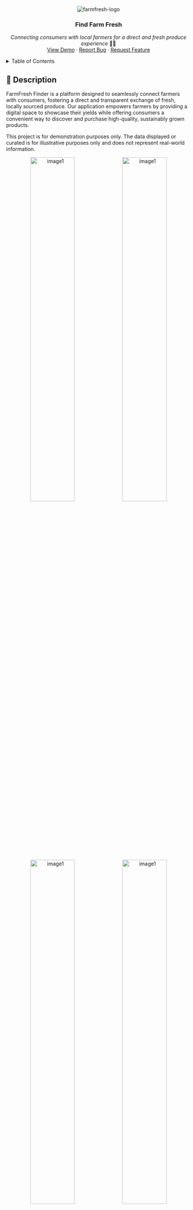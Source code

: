 &nbsp;

<p display="flex" align="center" justify="center">
    <img src="https://github.com/Ktn-mariam/FarmFresh-Finder/assets/113761859/148e7c5a-ad43-480c-bb06-725f77eae9df" alt="farmfresh-logo" />
    <h3 align="center">Find Farm Fresh</h3>
</p>
<p align="center">
    <em>Connecting consumers with local farmers for a direct and fresh produce experience</em> 🧑‍🌾
    <br/>
    <a href="">View Demo</a>
    ·
    <a href="https://github.com/Ktn-mariam/FarmFresh-Finder/issues">Report Bug</a>
    ·
    <a href="https://github.com/Ktn-mariam/FarmFresh-Finder/issues">Request Feature</a>
  </p>

<details>
  <summary>Table of Contents</summary>
  <ol>
    <li>
      <a href="#about-the-project">About The Project</a>
      <ul>
        <li><a href="#built-with">Built With</a></li>
      </ul>
    </li>
    <li>
      <a href="#getting-started">Getting Started</a>
      <ul>
        <li><a href="#prerequisites">Prerequisites</a></li>
        <li><a href="#installation">Installation</a></li>
      </ul>
    </li>
    <li><a href="#usage">Usage</a></li>
    <li><a href="#roadmap">Roadmap</a></li>
    <li><a href="#contributing">Contributing</a></li>
    <li><a href="#license">License</a></li>
    <li><a href="#contact">Contact</a></li>
    <li><a href="#acknowledgments">Acknowledgments</a></li>
  </ol>
</details>


## 🧐 Description


FarmFresh Finder is a platform designed to seamlessly connect farmers with consumers, fostering a direct and transparent exchange of fresh, locally sourced produce. Our application empowers farmers by providing a digital space to showcase their yields while offering consumers a convenient way to discover and purchase high-quality, sustainably grown products.


<p>This project is for demonstration purposes only. The data displayed or curated is for illustrative purposes only and does not represent real-world information.</p>


<div display="flex" align="center">
       <img src="https://github.com/user-attachments/assets/48ec8886-4a44-47cc-916c-ff35af453c82" alt="image1" width="49%"/>
       <img src="https://github.com/user-attachments/assets/ca45ba1b-c05b-4886-8456-144e740b3fe6" alt="image1" width="49%"/>
</div>

<div display="flex" align="center">
       <img src="https://github.com/user-attachments/assets/b53ab44b-35de-4df1-b012-9dc2a55d0d4c" alt="image1" width="49%"/>
       <img src="https://github.com/user-attachments/assets/ea6b53d8-d8f0-4fc3-8a81-76b193e717e3" alt="image1" width="49%"/>
</div>


<div display="flex" align="center">
    <img src="https://github.com/user-attachments/assets/0f109b2f-8fc9-4922-aae4-724240f2da00" alt="image1" width="49%"/>
    <img src="https://github.com/user-attachments/assets/e94bd2aa-55fa-4c2b-af1b-8213653eafa1" alt="image1" width="49%"/>
</div>


<div display="flex" align="center">
    <img src="https://github.com/user-attachments/assets/a899482c-55e0-44e4-9394-047cd530ec99" alt="image1" width="49%"/>
    <img src="https://github.com/user-attachments/assets/6fb27a5e-48ec-494f-bbf4-79bf6277abc1" alt="image2" width="49%"/>
</div>

## 🖥️ Prerequisites

## ⚙️ Installation


## 📚 Envirnoment variables

## ▶️ Run the project

<p align="right"><a href="#readme-top">back to top</a></p>

## 💡 Features

### As a consumer, you can:

- Discover fresh farm produce with doorstep delivery.
- Connect with local farmers, explore profiles, and access contact information.
- Leave and read reviews for transparent, trustworthy relationships.
- Join for free, enjoying an open marketplace for farmers and consumers.

### As a farmer, you can:

- Expand your market, and sell directly to consumers beyond local markets.
- Tailor product offerings, pricing, and promotions for market demands and consumer preferences.
- Collect valuable consumer feedback for continuous improvement in product quality and farming practices.
- Utilize a 30-day sales graph to track daily sales, gaining valuable insights.
- Showcase products online for visibility, even without delivery services.

<p align="right"><a href="#readme-top">back to top</a></p>

## 🤖 Technologies Used
https://img.shields.io/badge/TypeScript-007ACC?style=for-the-badge&logo=typescript&logoColor=white
https://img.shields.io/badge/React-20232A?style=for-the-badge&logo=react&logoColor=61DAFB
https://img.shields.io/badge/React_Router-CA4245?style=for-the-badge&logo=react-router&logoColor=white
https://img.shields.io/badge/Material%20UI-007FFF?style=for-the-badge&logo=mui&logoColor=white
https://img.shields.io/badge/Tailwind_CSS-38B2AC?style=for-the-badge&logo=tailwind-css&logoColor=white
https://img.shields.io/badge/Node%20js-339933?style=for-the-badge&logo=nodedotjs&logoColor=white
https://img.shields.io/badge/Express%20js-000000?style=for-the-badge&logo=express&logoColor=white
https://img.shields.io/badge/MongoDB-4EA94B?style=for-the-badge&logo=mongodb&logoColor=white
https://img.shields.io/badge/Cloudinary-3448C5?style=for-the-badge&logo=Cloudinary&logoColor=white


<p align="right"><a href="#readme-top">back to top</a></p>

## 🛠️ Schema Design 

<p align="right"><a href="#readme-top">back to top</a></p>

## 🚧 API Documentation

### 1. 🛡️ Authentication Routes

| Action |  Route  | Method |
|:-----|:--------:|------:|
| User login for farmers and Consumers   | `api/v1/auth/login` | **POST** |
| Checks if email is already registered    |  `api/v1/auth/userExists/email/:email`  |   **GET** |
| Checks if name is already registered   | `api/v1/auth/userExists/name/:name` |    **GET** |
| Register Farmer   | `api/v1/auth/register/farmer` |    **POST** |
| Register Consumer   | `api/v1/auth/register/consumer` |    **POST** |
| Gets User Profile Information if token is present   | `api/v1/auth` |    **GET** |


### 2. 🧑‍🌾 Farmer Routes

| Action |  Route  | Method |
|:-----|:--------:|------:|
| Gets products of Farmer   | `api/v1/farmers/:farmerID/products` | **GET** |
| Add comment to Farmer    |  `api/v1/farmers/:farmerID/comments`  |   **PATCH** |
| Get Farmer profile information   | `api/v1/farmers/:farmerID` |    **GET** |
| Update Farmer   | `api/v1/farmers/` |    **PATCH** |


### 3. 👨 Consumer Routes

| Action |  Route  | Method |
|:-----|:--------:|------:|
| Gets products in shopping cart of Consumer   | `api/v1/consumers/shoppingCart` | **GET** |
| Adds farmer to following list of Consumer    |  `api/v1/consumers/followFarmer`  |   **PATCH** |
| Removes farmer from following list of Consumer   | `api/v1/consumers/unFollowFarmer` |    **PATCH** |
| Get Consumer profile Information   | `api/v1/consumers/:consumerID` |    **GET** |
| Update Consumer   | `api/v1/consumers` |    **PATCH** |


### 4. 🌾 Product Routes

| Action |  Route  | Method |
|:-----|:--------:|------:|
| Get All Products   | `api/v1/products/` | **GET** |
| Add Product   | `api/v1/products/` | **POST** |
| Get Top Rated Products    |  `api/v1/products/topRatedProducts`  |   **GET** |
| Get Discounted Products    |  `api/v1/products/discountedProducts`  |   **GET** |
| Get Recently added products of Farmer   | `api/v1/products/lastThirtyDayProducts/:farmerID` |    **GET** |
| Get Product Detail   | `api/v1/products/:productID` |    **GET** |
| Delete Product   | `api/v1/products/:productID` |    **DELETE** |
| Update Product   | `api/v1/products/:productID` |    **PATCH** |
| Get Products of Category   | `api/v1/products/category/:parentCategory` |    **GET** |
| Get Product Detail for Order   | `api/v1/products/orderDetail/:productID` |    **GET** |


### 5. 🚚 Order Routes

| Action |  Route  | Method |
|:-----|:--------:|------:|
| Get Orders of User   | `api/v1/orders/` | **GET** |
| Add Order   | `api/v1/orders/` | **POST** |
| Get Orders that need Review    |  `api/v1/orders/reviewOrders`  |   **GET** |
| Get Earning stats of Farmer For Graph    |  `api/v1/orders/getEarningsForLast30Days`  |   **GET** |
| Update Order   | `api/v1/orders/:orderID` |    **PATCH** |
| Delete Order   | `api/v1/orders/:orderID` |    **DELETE** |


### 6. 💬 Comment Routes

| Action |  Route  | Method |
|:-----|:--------:|------:|
| Get Number of Comments for Farmer   | `api/v1/comments/farmer/:farmerID/count` | **GET** |
| Get Comments of Farmer   | `api/v1/comments//farmer/:farmerID` | **GET** |
| Get Number of Comments for Product   | `api/v1/comments/product/:productID/count` | **GET** |
| Get Comments of Product   | `api/v1/comments/product/:productID` | **GET** |

<p align="right"><a href="#readme-top">back to top</a></p>


## 🔗 Deployment


<p align="right"><a href="#readme-top">back to top</a></p>